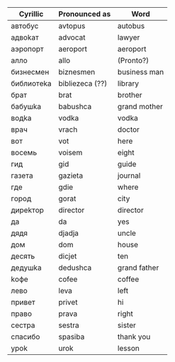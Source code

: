| Cyrillic      | Pronounced as | Word          |
|---------------|---------------|---------------|
|автобус        |avtopus        |autobus        |
|aдвokaт        |advocat        |lawyer         |
|aэpoпopт       |aeroport       |aeroport       |
|aллo           |allo           |(Pronto?)      |
|бизнecмeн      |biznesmen      |business man   |
|библиoтeka     |bibliezeca (??)|library        |
|бpaт           |brat           |brother        |
|бaбyшka        |babushca       |grand mother   |
|вoдka          |vodka          |vodka          |
|вpaч           |vrach          |doctor         |
|вoт            |vot            |here           |
|вoceмь         |voisem         |eight          |
|гид            |gid            |guide          |
|гaзeтa         |gazieta        |journal        |
|гдe            |gdie           |where          |
|гopoд          |gorat          |city           |
|диpekтop       |director       |director       |
|дa             |da             |yes            |
|дядя           |djadja         |uncle          |
|дoм            |dom            |house          |
|дecять         |dicjet         |ten            |
|дeдyшka        |dedushca       |grand father   |
|kофе           |cofee          |coffee         |   
|лево           |leva           |left           |
|привет         |privet         |hi             |
|право          |prava          |right          |
|cестра         |sestra         |sister         |
|cпасибо        |spasiba        |thank you      |
|ypok           |urok           |lesson         |
